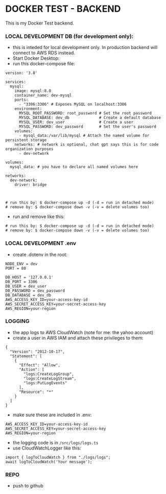 # DOCKER TEST - BACKEND
This is my Docker Test backend. 


### LOCAL DEVELOPMENT DB (for development only):
- this is inteded for local development only. In production backend will connect to AWS RDS instead.
- Start Docker Desktop:
- run this docker-compose file:

```
version: '3.8'

services:
  mysql:
    image: mysql:8.0
    container_name: dev-mysql
    ports:
      - "3306:3306" # Exposes MySQL on localhost:3306
    environment:
      MYSQL_ROOT_PASSWORD: root_password # Set the root password
      MYSQL_DATABASE: dev_db             # Create a default database
      MYSQL_USER: dev_user               # Create a user
      MYSQL_PASSWORD: dev_password       # Set the user's password
    volumes:
      - mysql_data:/var/lib/mysql # Attach the named volume for persistent storage
    networks: # network is optional, chat gpt says this is for code organization purposes
      - dev-network

volumes:
  mysql_data: # you have to declare all named volumes here

networks:
  dev-network:
    driver: bridge



# run this by: $ docker-compose up -d (-d = run in detached mode)
# remove by: $ docker-compose down -v (-v = delete volumes too)
```

- run and remove like this:

```
# run this by: $ docker-compose up -d (-d = run in detached mode)
# remove by: $ docker-compose down -v (-v = delete volumes too)
```


### LOCAL DEVELOPMENT .env
- create .dotenv in the root:

```
NODE_ENV = dev
PORT = 80

DB_HOST = '127.0.0.1'
DB_PORT = 3306
DB_USER = dev_user
DB_PASSWORD = dev_password
DB_DATABASE = dev_db
AWS_ACCESS_KEY_ID=your-access-key-id
AWS_SECRET_ACCESS_KEY=your-secret-access-key
AWS_REGION=your-region
```


### LOGGING
- the app logs to AWS CloudWatch (note for me: the yahoo account)
- create a user in AWS IAM and attach these privileges to them:

```
{
  "Version": "2012-10-17",
  "Statement": [
    {
      "Effect": "Allow",
      "Action": [
        "logs:CreateLogGroup",
        "logs:CreateLogStream",
        "logs:PutLogEvents"
      ],
      "Resource": "*"
    }
  ]
}
```

- make sure these are included in .env:

```
AWS_ACCESS_KEY_ID=your-access-key-id
AWS_SECRET_ACCESS_KEY=your-secret-access-key
AWS_REGION=your-region
```

- the logging code is in `/src/logs/logs.ts`
- use CloudWatchLogger like this:

```
import { logToCloudWatch } from "./logs/logs";
await logToCloudWatch('Your message');
```


### REPO
- push to github



